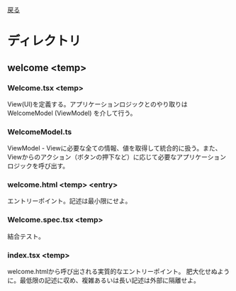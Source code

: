 [戻る](../README.md)

# ディレクトリ

## welcome \<temp\>

### Welcome.tsx \<temp\>

View(UI)を定義する。アプリケーションロジックとのやり取りはWelcomeModel (ViewModel) を介して行う。

### WelcomeModel.ts

ViewModel - Viewに必要な全ての情報、値を取得して統合的に扱う。また、Viewからのアクション（ボタンの押下など）に応じて必要なアプリケーションロジックを呼び出す。

### welcome.html \<temp\> \<entry\>

エントリーポイント。記述は最小限にせよ。

### Welcome.spec.tsx \<temp\>

結合テスト。

### index.tsx \<temp\>

welcome.htmlから呼び出される実質的なエントリーポイント。
肥大化せぬように。最低限の記述に収め、複雑あるいは長い記述は外部に隔離せよ。
